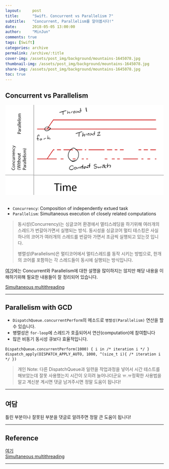 ```yaml
---
layout:     post
title:      "Swift. Concurrent vs Parallelism 7"
subtitle:   "Concurrent, Parallelism를 알아봅시다!"
date:       2018-05-05 13:00:00
author:     "MinJun"
comments: true 
tags: [Swift]
categories: archive
permalink: /archive/:title
cover-img: /assets/post_img/background/mountains-1645078.jpg
thumbnail-img: /assets/post_img/background/mountains-1645078.jpg
share-img: /assets/post_img/background/mountains-1645078.jpg
toc: true
---
```


## Concurrent vs Parallelism 


<center><img src="/assets/post_img/posts/conVsPara.png" width="700"></center> <br>  


- `Concurrency`: Composition of independently extued task
- `Parallelism`: Simultaneous execution of closely related computations

> 동시성(Concurrency)는 싱글코어 환경에서 멀티스레딩을 하기위해 여러개의 스레드가 번갈아가면서 실행되는 방식. 동시성을 싱글코어 멀티 테스킹은 사실 하나의 코어가 여러개의 스레드를 번갈아 가면서 조금씩 실행되고 있는것 입니다.
> 
> 병렬성(Parallelism)은 멀티코어에서 멀티스레드를 동작 시키는 방법으로, 한개의 코어를 포함하는 각 스레드들이 동시에 실행되는 방식입니다.
>

[여기](http://www.jiniya.net/wp/archives/5856)에는 Concurrent와 Parallelism에 대한 설명을 많이하지는 않지만 해당 내용을 이해하기위해 필요한 내용들이 잘 정리되어 있습니다.

[Simultaneous multithreading](https://en.wikipedia.org/wiki/Simultaneous_multithreading)

---

## Parallelism with GCD

- `DispatchQueue.concurrentPerform`의 메소드로 `병렬성(Parallelism)` 연산을 할수 있습니다.
- 병렬성은 `for-loop`에 스레드가 호출되어서 연산(computation)에 참여합니다
- 많은 비동기 동시성 큐보다 효율적입니다. 

```swfit
DispatchQueue.concurrentPerform(1000) { i in /* iteration i */ } 
dispatch_apply(DISPATCH_APPLY_AUTO, 1000, ^(size_t i){ /* iteration i */ })
```

> 개인 Note: 다른 DispatchQueue과 일련을 작업과정을 넣어서 시간 테스트를 해보았는데 잘못 사용했는지 시간이 오히려 늘어나더군요 ㅠ.ㅠ정확한 사용법을 알고 계신분 계시면 댓글 남겨주시면 정말 도움이 됩니다!

---

## 여담

틀린 부분이나 잘못된 부분을 댓글로 알려주면 정말 큰 도움이 됩니다!

---


## Reference 

[여기](http://www.jiniya.net/wp/archives/5856)<br>
[Simultaneous multithreading](https://en.wikipedia.org/wiki/Simultaneous_multithreading)<br>


---
